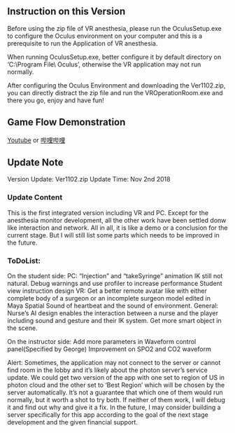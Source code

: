 ## Instruction on this Version

Before using the zip file of VR anesthesia, please run the OculusSetup.exe to configure the Oculus environment on your computer and this is a prerequisite to run the Application of VR anesthesia.

When running OculusSetup.exe, better configure it by default directory on ‘C:\Program File\ Oculus’, otherwise the VR application may not run normally.

After configuring the Oculus Environment and downloading the Ver1102.zip, you can directly distract the zip file and run the VROperationRoom.exe and there you go, enjoy and have fun!


## Game Flow Demonstration
[Youtube](https://youtu.be/_Rz22sSVqt0)
or
[哔哩哔哩](https://www.bilibili.com/video/av35252377/)


## Update Note
Version Update: Ver1102.zip 
Update Time: Nov 2nd 2018

### Update Content
This is the first integrated version including VR and PC. Except for the anesthesia monitor development, all the other work have been settled donw like interaction and network. All in all, it is like a demo or a conclusion for the current stage. But I will still list some parts which needs to be improved in the future.

### ToDoList:
On the student side:
PC:
“Injection” and “takeSyringe” animation IK still not natural.
Debug warnings and use profiler to increase performance
Student view instruction design
	VR:
Get a better remote avatar like with either complete body of a surgeon or an incomplete surgeon model edited in Maya
Spatial Sound of heartbeat and the sound of environment.
	General:
Nurse’s AI design enables the interaction between a nurse and the player including sound and gesture and their IK system.
Get more smart object in the scene.


On the instructor side:
Add more parameters in Waveform control panel(Specified by George)
Improvement on SPO2 and CO2 waveform

Alert: Sometimes, the application may not connect to the server or cannot find room in the lobby and it’s likely about the photon server’s service update. We could get two version of the app with one set to region of US in photon cloud and the other set to ‘Best Region’ which will be chosen by the server automatically. It’s not a guarantee that which one of them would run normally, but it worth a shot to try both. If neither of them work, I will debug it and find out why and give it a fix. In the future, I may consider building a server specifically for this app according to the goal of the next stage development and the given financial support.

